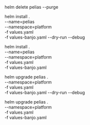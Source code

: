 helm delete pelias --purge

helm install . \
    --name=pelias \
    --namespace=platform \
    -f values.yaml \
    -f values-banjo.yaml --dry-run --debug

helm install . \
    --name=pelias \
    --namespace=platform \
    -f values.yaml \
    -f values-banjo.yaml

helm upgrade pelias . \
    --namespace=platform \
    -f values.yaml \
    -f values-banjo.yaml --dry-run --debug

helm upgrade pelias . \
    --namespace=platform \
    -f values.yaml \
    -f values-banjo.yaml
